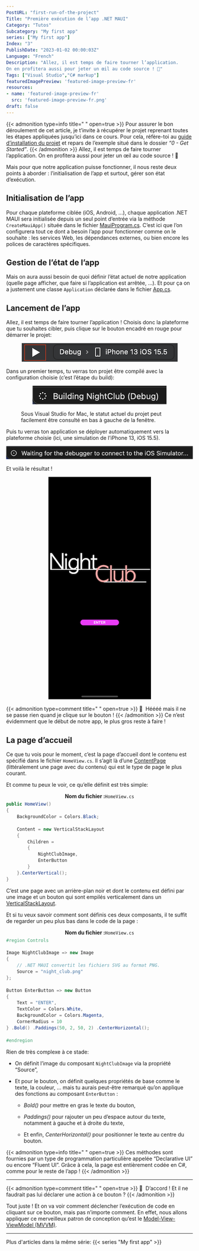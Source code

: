 ```yaml
---
PostURL: "first-run-of-the-project"
Title: "Première exécution de l’app .NET MAUI"
Category: "Tutos"
Subcategory: "My first app"
series: ["My first app"]
Index: "3"
PublishDate: "2023-01-02 00:00:03Z"
Language: "French"
Description: "Allez, il est temps de faire tourner l’application.
On en profitera aussi pour jeter un œil au code source ! 🙂"
Tags: ["Visual Studio","C# markup"]
featuredImagePreview: 'featured-image-preview-fr'
resources:
- name: 'featured-image-preview-fr'
  src: 'featured-image-preview-fr.png'
draft: false
---
```


<!--more-->


{{< admonition type=info title="‎ " open=true >}}
Pour assurer le bon déroulement de cet article, je t’invite à récupérer le projet reprenant toutes les étapes appliquées jusqu’ici dans ce cours. Pour cela, réfère-toi au <a href="../2-setup-the-project/">guide d’installation du projet</a> et repars de l’exemple situé dans le dossier *“0 - Get Started”*.
{{< /admonition >}}
Allez, il est temps de faire tourner l’application. On en profitera aussi pour jeter un œil au code source ! 🙂

Mais pour que notre application puisse fonctionner, il nous reste deux points à aborder : l’initialisation de l’app et surtout, gérer son état d’exécution.

## Initialisation de l’app
Pour chaque plateforme ciblée (iOS, Android, …), chaque application .NET MAUI sera initialisée depuis un seul point d’entrée via la méthode `CreateMauiApp()` située dans le fichier [MauiProgram.cs](https://github.com/Kapusch/blog-dotnet-maui/blob/main/Samples/NightClub/0%20-%20Get%20Started/NightClub/MauiProgram.cs). C’est ici que l’on configurera tout ce dont a besoin l’app pour fonctionner comme on le souhaite : les services Web, les dépendances externes, ou bien encore les polices de caractères spécifiques.

## Gestion de l’état de l’app
Mais on aura aussi besoin de quoi définir l’état actuel de notre application (quelle page afficher, que faire si l’application est arrêtée, …). Et pour ça on a justement une classe `Application` déclarée dans le fichier [App.cs](https://github.com/Kapusch/blog-dotnet-maui/blob/main/Samples/NightClub/0%20-%20Get%20Started/NightClub/App.cs).

## Lancement de l’app
Allez, il est temps de faire tourner l’application ! Choisis donc la plateforme que tu souhaites cibler, puis clique sur le bouton encadré en rouge pour démarrer le projet:

<p align="center"><img max-width="100%" max-height="100%" src="./images/5BCE13CE6AA3C962B851589A1333882C.png" /></p>
<figure></figure>



Dans un premier temps, tu verras ton projet être compilé avec la configuration choisie (c’est l’étape du build):

<p align="center"><img max-width="100%" max-height="100%" src="./images/C02BA696FE457042E46B611AC7B6653C.png" /></p>
<figure><figcaption class="image-caption">Sous Visual Studio for Mac, le statut actuel du projet peut facilement être consulté en bas à gauche de la fenêtre.</figcaption></figure>



Puis tu verras ton application se déployer automatiquement vers la plateforme choisie (ici, une simulation de l’iPhone 13, iOS 15.5).

<p align="center"><img max-width="100%" max-height="100%" src="./images/145B5C24E2EF3848C0ECF5417F91416D.png" /></p>
<figure></figure>



Et voilà le résultat !

<p align="center"><img max-width="100%" max-height="100%" src="./images/4DFB7678FB4CCC0E102C886277A46E7B.png" /></p>
<figure></figure>




{{< admonition type=comment title="‎ " open=true >}}
🐒‎ ‎ Héééé mais il ne se passe rien quand je clique sur le bouton !
{{< /admonition >}}
Ce n’est évidemment que le début de notre app, le plus gros reste à faire !

## La page d’accueil
Ce que tu vois pour le moment, c’est la page d’accueil dont le contenu est spécifié dans le fichier `HomeView.cs`. Il s’agit là d’une [ContentPage](https://docs.microsoft.com/fr-fr/dotnet/maui/user-interface/pages/contentpage) (littéralement une page avec du contenu) qui est le type de page le plus courant.



Et comme tu peux le voir, ce qu’elle définit est très simple:

<p align="center" style="margin-bottom:-10px"><strong>Nom du fichier :</strong><code>HomeView.cs</code></p>

```csharp
public HomeView()
{
    BackgroundColor = Colors.Black;

    Content = new VerticalStackLayout
    {
        Children =
        {
            NightClubImage,
            EnterButton
        }
    }.CenterVertical();
}
```


C’est une page avec un arrière-plan noir et dont le contenu est défini par une image et un bouton qui sont empilés verticalement dans un [VerticalStackLayout](https://docs.microsoft.com/fr-fr/dotnet/maui/user-interface/layouts/verticalstacklayout).

Et si tu veux savoir comment sont définis ces deux composants, il te suffit de regarder un peu plus bas dans le code de la page :

<p align="center" style="margin-bottom:-10px"><strong>Nom du fichier :</strong><code>HomeView.cs</code></p>

```csharp
#region Controls

Image NightClubImage => new Image
{
    // .NET MAUI convertit les fichiers SVG au format PNG.
    Source = "night_club.png"
};

Button EnterButton => new Button
{
    Text = "ENTER",
    TextColor = Colors.White,
    BackgroundColor = Colors.Magenta,
    CornerRadius = 10
} .Bold() .Paddings(50, 2, 50, 2) .CenterHorizontal();

#endregion
```


Rien de très complexe à ce stade:

* On définit l’image du composant `NightClubImage` via la propriété “Source”,

* Et pour le bouton, on définit quelques propriétés de base comme le texte, la couleur, … mais tu aurais peut-être remarqué qu’on applique des fonctions au composant `EnterButton` :

    * *Bold()* pour mettre en gras le texte du bouton,

    * *Paddings()* pour rajouter un peu d’espace autour du texte, notamment à gauche et à droite du texte,

    * Et enfin, *CenterHorizontal()* pour positionner le texte au centre du bouton.




{{< admonition type=info title="‎ " open=true >}}
Ces méthodes sont fournies par un type de programmation particulière appelée “Declarative UI” ou encore “Fluent UI”. Grâce à cela, la page est entièrement codée en C#, comme pour le reste de l’app !
{{< /admonition >}}
___

{{< admonition type=comment title="‎ " open=true >}}
🐒‎ ‎ D’accord ! Et il ne faudrait pas lui déclarer une action à ce bouton ?
{{< /admonition >}}


Tout juste ! Et on va voir comment déclencher l’exécution de code en cliquant sur ce bouton, mais pas n’importe comment. En effet, nous allons appliquer ce merveilleux patron de conception qu’est le <a href="../4-mvvm-for-successful-apps/">Model-View-ViewModel (MVVM)</a>.

___
Plus d'articles dans la même série:
{{< series "My first app" >}}
